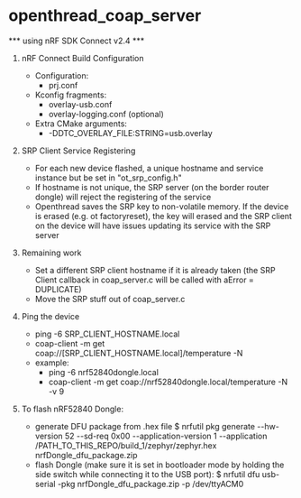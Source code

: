 # openthread_coap_server

*** using nRF SDK Connect v2.4 ***

1. nRF Connect Build Configuration
   - Configuration:
      * prj.conf
   - Kconfig fragments:
      * overlay-usb.conf
      * overlay-logging.conf (optional)
   - Extra CMake arguments:
      * -DDTC_OVERLAY_FILE:STRING=usb.overlay

2. SRP Client Service Registering
   - For each new device flashed, a unique hostname and service instance but be set in "ot_srp_config.h"
   - If hostname is not unique, the SRP server (on the border router dongle) will reject the registering of the service
   - Openthread saves the SRP key to non-volatile memory. If the device is erased (e.g. ot factoryreset), the key will erased and the SRP client on the device will have issues updating its service with the SRP server

3. Remaining work
   - Set a different SRP client hostname if it is already taken (the SRP Client callback in coap_server.c will be called with aError = DUPLICATE)
   - Move the SRP stuff out of coap_server.c

4. Ping the device
   - ping -6 SRP_CLIENT_HOSTNAME.local
   - coap-client -m get coap://[SRP_CLIENT_HOSTNAME.local]/temperature -N
   - example: 
      * ping -6 nrf52840dongle.local
      * coap-client -m get coap://nrf52840dongle.local/temperature -N -v 9

5. To flash nRF52840 Dongle:
   - generate DFU package from .hex file
      $ nrfutil pkg generate --hw-version 52 --sd-req 0x00 --application-version 1 --application /PATH_TO_THIS_REPO/build_1/zephyr/zephyr.hex nrfDongle_dfu_package.zip
   - flash Dongle (make sure it is set in bootloader mode by holding the side switch while connecting it to the USB port):
      $ nrfutil dfu usb-serial -pkg nrfDongle_dfu_package.zip -p /dev/ttyACM0